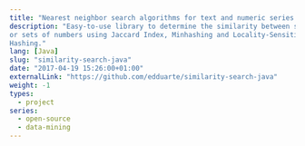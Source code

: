 ```yaml
---
title: "Nearest neighbor search algorithms for text and numeric series in Java"
description: "Easy-to-use library to determine the similarity between strings
or sets of numbers using Jaccard Index, Minhashing and Locality-Sensitive
Hashing."
lang: [Java]
slug: "similarity-search-java"
date: "2017-04-19 15:26:00+01:00"
externalLink: "https://github.com/edduarte/similarity-search-java"
weight: -1
types:
  - project
series:
  - open-source
  - data-mining
---
```

